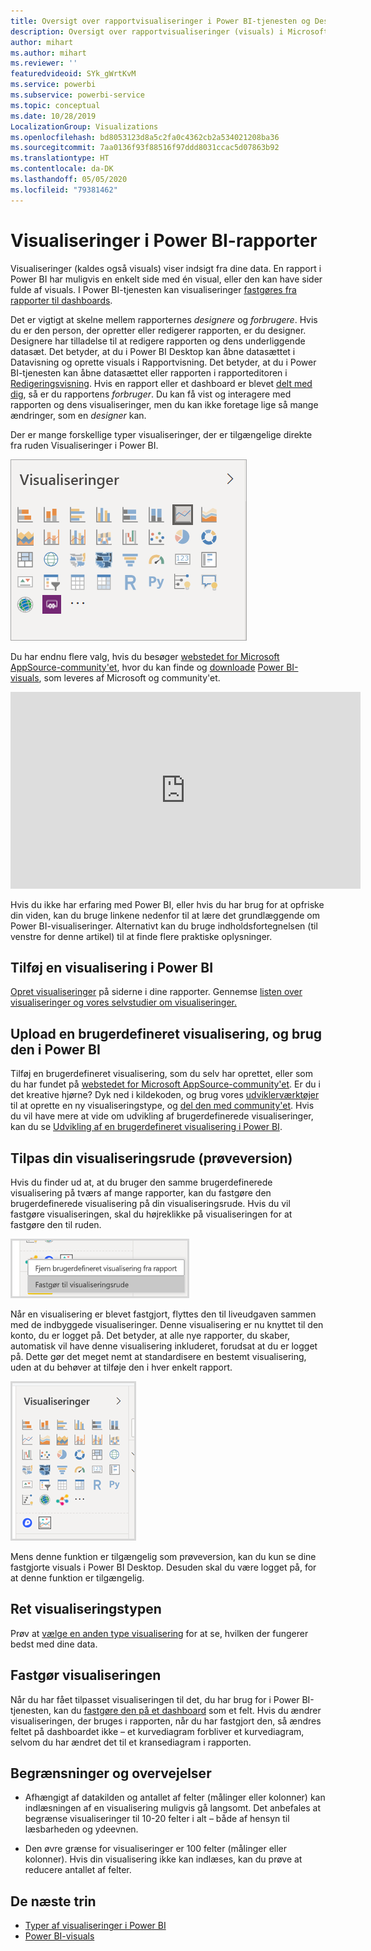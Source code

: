 ```yaml
---
title: Oversigt over rapportvisualiseringer i Power BI-tjenesten og Desktop
description: Oversigt over rapportvisualiseringer (visuals) i Microsoft Power BI.
author: mihart
ms.author: mihart
ms.reviewer: ''
featuredvideoid: SYk_gWrtKvM
ms.service: powerbi
ms.subservice: powerbi-service
ms.topic: conceptual
ms.date: 10/28/2019
LocalizationGroup: Visualizations
ms.openlocfilehash: bd8053123d8a5c2fa0c4362cb2a534021208ba36
ms.sourcegitcommit: 7aa0136f93f88516f97ddd8031ccac5d07863b92
ms.translationtype: HT
ms.contentlocale: da-DK
ms.lasthandoff: 05/05/2020
ms.locfileid: "79381462"
---
```

# <a name="visualizations-in-power-bi-reports"></a>Visualiseringer i Power BI-rapporter

Visualiseringer (kaldes også visuals) viser indsigt fra dine data. En rapport i Power BI har muligvis en enkelt side med én visual, eller den kan have sider fulde af visuals. I Power BI-tjenesten kan visualiseringer [fastgøres fra rapporter til dashboards](../service-dashboard-pin-tile-from-report.md).

Det er vigtigt at skelne mellem rapporternes *designere* og *forbrugere*.  Hvis du er den person, der opretter eller redigerer rapporten, er du designer.  Designere har tilladelse til at redigere rapporten og dens underliggende datasæt. Det betyder, at du i Power BI Desktop kan åbne datasættet i Datavisning og oprette visuals i Rapportvisning. Det betyder, at du i Power BI-tjenesten kan åbne datasættet eller rapporten i rapporteditoren i [Redigeringsvisning](../consumer/end-user-reading-view.md). Hvis en rapport eller et dashboard er blevet [delt med dig](../consumer/end-user-shared-with-me.md), så er du rapportens *forbruger*. Du kan få vist og interagere med rapporten og dens visualiseringer, men du kan ikke foretage lige så mange ændringer, som en *designer* kan.

Der er mange forskellige typer visualiseringer, der er tilgængelige direkte fra ruden Visualiseringer i Power BI.

![rude med ikoner for hver visualiseringstype](media/power-bi-report-visualizations/power-bi-icons.png)

Du har endnu flere valg, hvis du besøger [webstedet for Microsoft AppSource-community'et](https://appsource.microsoft.com), hvor du kan finde og [downloade](https://appsource.microsoft.com/marketplace/apps?page=1&product=power-bi-visuals) [Power BI-visuals](../developer/visuals/custom-visual-develop-tutorial.md), som leveres af Microsoft og community'et.

<iframe width="560" height="315" src="https://www.youtube.com/embed/SYk_gWrtKvM?list=PL1N57mwBHtN0JFoKSR0n-tBkUJHeMP2cP" frameborder="0" allowfullscreen></iframe>


Hvis du ikke har erfaring med Power BI, eller hvis du har brug for at opfriske din viden, kan du bruge linkene nedenfor til at lære det grundlæggende om Power BI-visualiseringer.  Alternativt kan du bruge indholdsfortegnelsen (til venstre for denne artikel) til at finde flere praktiske oplysninger.

## <a name="add-a-visualization-in-power-bi"></a>Tilføj en visualisering i Power BI

[Opret visualiseringer](power-bi-report-add-visualizations-i.md) på siderne i dine rapporter. Gennemse [listen over visualiseringer og vores selvstudier om visualiseringer.](power-bi-visualization-types-for-reports-and-q-and-a.md) 

## <a name="upload-a-custom-visualization-and-use-it-in-power-bi"></a>Upload en brugerdefineret visualisering, og brug den i Power BI

Tilføj en brugerdefineret visualisering, som du selv har oprettet, eller som du har fundet på [webstedet for Microsoft AppSource-community'et](https://appsource.microsoft.com/marketplace/apps?product=power-bi-visuals). Er du i det kreative hjørne? Dyk ned i kildekoden, og brug vores [udviklerværktøjer](../developer/visuals/custom-visual-develop-tutorial.md) til at oprette en ny visualiseringstype, og [del den med community'et](../developer/visuals/office-store.md). Hvis du vil have mere at vide om udvikling af brugerdefinerede visualiseringer, kan du se [Udvikling af en brugerdefineret visualisering i Power BI](../developer/visuals/custom-visual-develop-tutorial.md).

## <a name="personalize-your-visualization-pane-preview"></a>Tilpas din visualiseringsrude (prøveversion)

Hvis du finder ud at, at du bruger den samme brugerdefinerede visualisering på tværs af mange rapporter, kan du fastgøre den brugerdefinerede visualisering på din visualiseringsrude. Hvis du vil fastgøre visualiseringen, skal du højreklikke på visualiseringen for at fastgøre den til ruden.

![Fastgør til visualiseringsruden](media/power-bi-report-visualizations/power-bi-pin-custom-visual-option.png)

Når en visualisering er blevet fastgjort, flyttes den til liveudgaven sammen med de indbyggede visualiseringer. Denne visualisering er nu knyttet til den konto, du er logget på. Det betyder, at alle nye rapporter, du skaber, automatisk vil have denne visualisering inkluderet, forudsat at du er logget på. Dette gør det meget nemt at standardisere en bestemt visualisering, uden at du behøver at tilføje den i hver enkelt rapport.

![Tilpasset visualiseringsrude](media/power-bi-report-visualizations/power-bi-personalized-visualization-pane.png)

Mens denne funktion er tilgængelig som prøveversion, kan du kun se dine fastgjorte visuals i Power BI Desktop. Desuden skal du være logget på, for at denne funktion er tilgængelig.

## <a name="change-the-visualization-type"></a>Ret visualiseringstypen

Prøv at [vælge en anden type visualisering](power-bi-report-change-visualization-type.md) for at se, hvilken der fungerer bedst med dine data.

## <a name="pin-the-visualization"></a>Fastgør visualiseringen

Når du har fået tilpasset visualiseringen til det, du har brug for i Power BI-tjenesten, kan du [fastgøre den på et dashboard](../service-dashboard-pin-tile-from-report.md) som et felt. Hvis du ændrer visualiseringen, der bruges i rapporten, når du har fastgjort den, så ændres feltet på dashboardet ikke – et kurvediagram forbliver et kurvediagram, selvom du har ændret det til et kransediagram i rapporten.

## <a name="limitations-and-considerations"></a>Begrænsninger og overvejelser
- Afhængigt af datakilden og antallet af felter (målinger eller kolonner) kan indlæsningen af en visualisering muligvis gå langsomt.  Det anbefales at begrænse visualiseringer til 10-20 felter i alt – både af hensyn til læsbarheden og ydeevnen. 

- Den øvre grænse for visualiseringer er 100 felter (målinger eller kolonner). Hvis din visualisering ikke kan indlæses, kan du prøve at reducere antallet af felter.   

## <a name="next-steps"></a>De næste trin

* [Typer af visualiseringer i Power BI](power-bi-visualization-types-for-reports-and-q-and-a.md)
* [Power BI-visuals](../developer/visuals/power-bi-custom-visuals.md)
